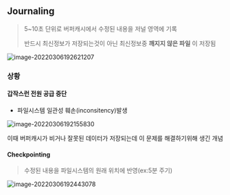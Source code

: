 ## Journaling

> 5~10초 단위로 버퍼캐시에서 수정된 내용을 저널 영역에 기록
>
> 반드시 최신정보가 저장되는것이 아닌 최신정보중 **깨지지 않은 파일** 이 저장됨

![image-20220306192621207](C:\Users\sw133\ssafy7\TIL\OS\저널링\예시)

### 상황

#### 갑작스런 전원 공급 중단

* 파일시스템 일관성 훼손(inconsitency)발생



![image-20220306192155830](C:\Users\sw133\ssafy7\TIL\OS\저널링\전원공급중단상황)

이때 버퍼캐시가 비거나 잘못된 데이터가 저장되는데 이 문제를 해결하기위해 생긴 개념



#### Checkpointing

> 수정된 내용을 파일시스템의 원래 위치에 반영(ex:5분 주기)

![image-20220306192443078](C:\Users\sw133\ssafy7\TIL\OS\저널링\체크포인팅)